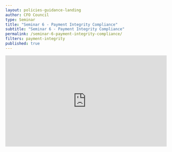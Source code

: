 ```yaml
---
layout: policies-guidance-landing
author: CFO Council
type: Seminar
title: "Seminar 6 - Payment Integrity Compliance"
subtitle: "Seminar 6 - Payment Integrity Compliance"
permalink: /seminar-6-payment-integrity-compliance/
filters: payment-integrity
published: true
---
```


<div style="padding:56.25% 0 0 0;position:relative;"><iframe src="https://player.vimeo.com/video/570292150" style="position:absolute;top:0;left:0;width:100%;height:100%;" frameborder="0" allow="autoplay; fullscreen; picture-in-picture" allowfullscreen></iframe></div><script src="https://player.vimeo.com/api/player.js"></script>

